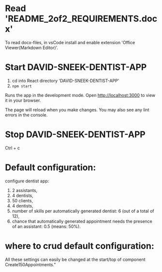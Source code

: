 # Read 'README_2of2_REQUIREMENTS.docx'

To read docx-files, in vsCode install and enable extension 'Office Viewer(Markdown Editor)'.

# Start DAVID-SNEEK-DENTIST-APP

1. cd into React directory 'DAVID-SNEEK-DENTIST-APP'
2. `npm start`

Runs the app in the development mode.
Open [http://localhost:3000](http://localhost:3000) to view it in your browser.

The page will reload when you make changes.
You may also see any lint errors in the console.

# Stop DAVID-SNEEK-DENTIST-APP

Ctrl + c



# Default configuration:

configure dentist app:

1. 2 assistants,
2. 4 dentists,
3. 50 clients,
4. 4 dentists,
5. number of skills per automatically generated  dentist: 6 (out of a total of 12),
6. chance that automatically generated appointment needs the presence of an assistant: 0.5 (means: 50%).


# where to crud default configuration:

 All these settings can easily be changed at the start/top of component Create150Appointments."
